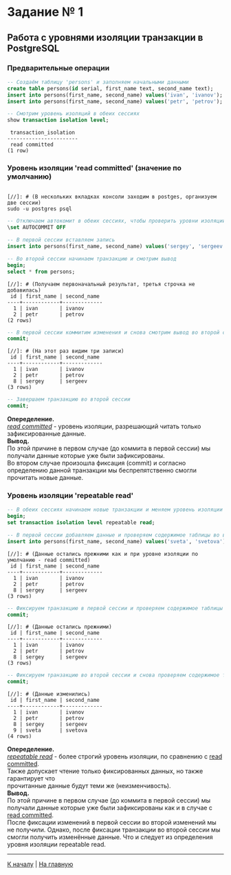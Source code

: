 # Задание № 1
## Работа с уровнями изоляции транзакции в PostgreSQL

### Предварительные операции
```sql
-- Создаём таблицу 'persons' и заполняем начальными данными
create table persons(id serial, first_name text, second_name text);
insert into persons(first_name, second_name) values('ivan', 'ivanov');
insert into persons(first_name, second_name) values('petr', 'petrov');
```

```sql
-- Смотрим уровень изоляций в обеих сессиях
show transaction isolation level;
```
```console
 transaction_isolation 
-----------------------
 read committed
(1 row)
```

### <a name="read_committed"/>Уровень изоляции 'read committed' (значение по умолчанию)

```console

[//]: # (В нескольких вкладках консоли заходим в postges, организуем две сессии)
sudo -u postgres psql
```

```sql
-- Отключаем автокомит в обеих сессиях, чтобы проверить уровни изоляции
\set AUTOCOMMIT OFF
```

```sql
-- В первой сессии вставляем запись
insert into persons(first_name, second_name) values('sergey', 'sergeev');
```
```sql
-- Во второй сессии начинаем транзакцию и смотрим вывод
begin;
select * from persons;
```

```console
[//]: # (Получаем первоначальный результат, третья строчка не добавилась)
 id | first_name | second_name 
----+------------+-------------
  1 | ivan       | ivanov
  2 | petr       | petrov
(2 rows)
```
```sql
-- В первой сессии коммитим изменения и снова смотрим вывод во второй сессии (select)
commit;
```

```console
[//]: # (На этот раз видим три записи)
 id | first_name | second_name 
----+------------+-------------
  1 | ivan       | ivanov
  2 | petr       | petrov
  8 | sergey     | sergeev
(3 rows)
```

```sql
-- Завершаем транзакцию во второй сессии
commit;
```

**Опеределение.**\
[*read committed*](#read_committed) - уровень изоляции, разрешающий читать только зафиксированные данные.\
**Вывод.**\
По этой причине в первом случае (до коммита в первой сессии) мы получали данные которые 
уже были зафиксированы.\
Во втором случае произошла фиксация (commit) и согласно определению данной транзакции 
мы беспрепятственно смогли прочитать новые данные.

### Уровень изоляции 'repeatable read'
```sql
-- В обеих сессиях начинаем новые транзакции и меняем уровень изоляции
begin;
set transaction isolation level repeatable read;
```

```sql
-- В первой сессии добавляем данные и проверяем содержимое таблицы во второй сессии (select)
insert into persons(first_name, second_name) values('sveta', 'svetova');
```
```console
[//]: # (Данные остались прежними как и при уровне изоляции по умолчанию - read committed)
 id | first_name | second_name 
----+------------+-------------
  1 | ivan       | ivanov
  2 | petr       | petrov
  8 | sergey     | sergeev
(3 rows)
```
```sql
-- Фиксируем транзакцию в первой сессии и проверяем содержимое таблицы во второй сессии (select)
commit;
```
```console
[//]: # (Данные остались прежними)
 id | first_name | second_name 
----+------------+-------------
  1 | ivan       | ivanov
  2 | petr       | petrov
  8 | sergey     | sergeev
(3 rows)
```
```sql
-- Фиксируем транзакцию во второй сессии и снова проверяем содержимое таблицы (select)
commit;
```
```console
[//]: # (Данные изменились)
 id | first_name | second_name 
----+------------+-------------
  1 | ivan       | ivanov
  2 | petr       | petrov
  8 | sergey     | sergeev
  9 | sveta      | svetova
(4 rows)
```

**Опеределение.**\
[*repeatable read*](###уровень-изоляции--repeatable-read) - более строгий уровень изоляции, 
по сравнению с [read committed](###уровень-изоляции--read-committed--значение-по-умолчанию-).\
Также допускает чтение только фиксированных данных, но также гарантирует что\
прочитанные данные будут теми же (неизменчивость).\
**Вывод.**\
По этой причине в первом случае (до коммита в первой сессии) мы получали данные которые 
уже были зафиксированы как и в случае с [read committed](###уровень-изоляции--read-committed--значение-по-умолчанию-).\
После фиксации изменений в первой сессии во второй изменений мы не получили. 
Однако, после фиксации транзакции во второй сессии мы смогли получить изменённые данные. 
Что и следует из определения уровня изоляции repeatable read.

---
[К началу](#задание--1) | [На главную](../README.MD)